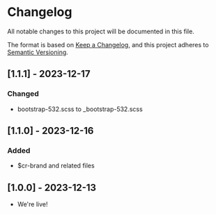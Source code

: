 # Changelog

All notable changes to this project will be documented in this file.

The format is based on [Keep a Changelog](https://keepachangelog.com/en/1.0.0/),
and this project adheres to [Semantic Versioning](https://semver.org/spec/v2.0.0.html).

<!-- ## [Unreleased] -->

## [1.1.1] - 2023-12-17

### Changed

- bootstrap-532.scss to \_bootstrap-532.scss

## [1.1.0] - 2023-12-16

### Added

- $cr-brand and related files

## [1.0.0] - 2023-12-13

- We're live!

<!--
## [0.0.0] - YYYY-MM-DD
### Added
### Changed
### Deprecated
### Removed
### Fixed
### Security
-->
